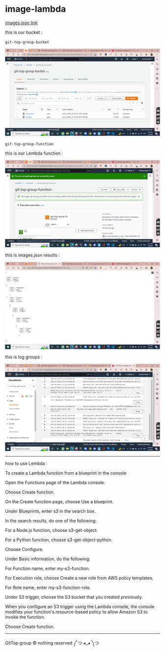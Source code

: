 # image-lambda

[images.json link](https://git-top-group-bucket.s3.amazonaws.com/images.json)




this is our bucket : 

`git-top-group-bucket`

![bucket](./assets/4.png)


`git-top-group-function`

this is our Lembda function :

![lembda](./assets/3.png)


this is images.json results :

![res](./assets/2.png)

this is log groups :

![logs](./assets/5.png)


---------------------------
how to use Lembda : 

To create a Lambda function from a blueprint in the console

Open the Functions page of the Lambda console.

Choose Create function.

On the Create function page, choose Use a blueprint.

Under Blueprints, enter s3 in the search box.

In the search results, do one of the following:

For a Node.js function, choose s3-get-object.

For a Python function, choose s3-get-object-python.

Choose Configure.

Under Basic information, do the following:

For Function name, enter my-s3-function.

For Execution role, choose Create a new role from AWS policy templates.

For Role name, enter my-s3-function-role.

Under S3 trigger, choose the S3 bucket that you created previously.

When you configure an S3 trigger using the Lambda console, the console modifies your function's resource-based policy to allow Amazon S3 to invoke the function.

Choose Create function.

-----------------

GitTop group  ©  nothing reserved  ༼ つ ◕_◕ ༽つ  